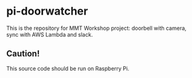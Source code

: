 # pi-doorwatcher

This is the repository for MMT Workshop project: doorbell with camera, sync with AWS Lambda and slack.

## Caution!
This source code should be run on Raspberry Pi.
